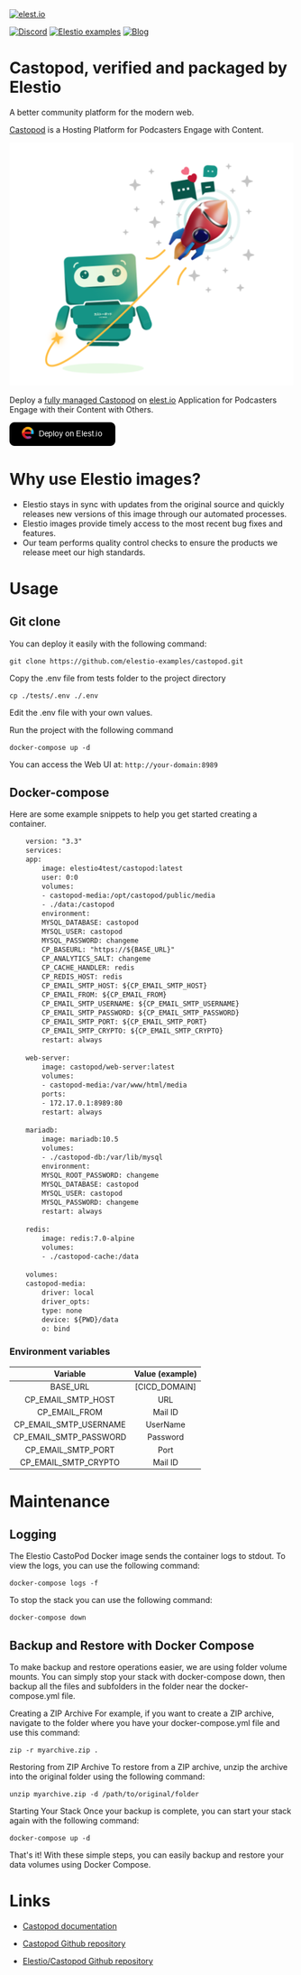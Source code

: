 <a href="https://elest.io">
  <img src="https://elest.io/images/elestio.svg" alt="elest.io" width="150" height="75">
</a>

[![Discord](https://img.shields.io/static/v1.svg?logo=discord&color=f78A38&labelColor=083468&logoColor=ffffff&style=for-the-badge&label=Discord&message=community)](https://discord.gg/4T4JGaMYrD "Get instant assistance and engage in live discussions with both the community and team through our chat feature.")
[![Elestio examples](https://img.shields.io/static/v1.svg?logo=github&color=f78A38&labelColor=083468&logoColor=ffffff&style=for-the-badge&label=github&message=open%20source)](https://github.com/elestio-examples "Access the source code for all our repositories by viewing them.")
[![Blog](https://img.shields.io/static/v1.svg?color=f78A38&labelColor=083468&logoColor=ffffff&style=for-the-badge&label=elest.io&message=Blog)](https://blog.elest.io "Latest news about elestio, open source software, and DevOps techniques.")

# Castopod, verified and packaged by Elestio

A better community platform for the modern web.

[Castopod](https://castopod.org/) is a Hosting Platform for Podcasters Engage with Content.

<img src="https://github.com/elestio-examples/castopod/raw/main/castopod.png" alt="outline" width="800">

Deploy a <a target="_blank" href="https://elest.io/open-source/castopod">fully managed Castopod</a> on <a target="_blank" href="https://elest.io/">elest.io</a> Application for Podcasters Engage with their Content with Others.

[![deploy](https://github.com/elestio-examples/castopod/raw/main/deploy-on-elestio.png)](https://dash.elest.io/deploy?source=cicd&social=dockerCompose&url=https://github.com/elestio-examples/castopod)

# Why use Elestio images?

- Elestio stays in sync with updates from the original source and quickly releases new versions of this image through our automated processes.
- Elestio images provide timely access to the most recent bug fixes and features.
- Our team performs quality control checks to ensure the products we release meet our high standards.

# Usage

## Git clone

You can deploy it easily with the following command:

    git clone https://github.com/elestio-examples/castopod.git

Copy the .env file from tests folder to the project directory

    cp ./tests/.env ./.env

Edit the .env file with your own values.


Run the project with the following command

    docker-compose up -d

You can access the Web UI at: `http://your-domain:8989`

## Docker-compose

Here are some example snippets to help you get started creating a container.

        version: "3.3"
        services:
        app:
            image: elestio4test/castopod:latest
            user: 0:0
            volumes:
            - castopod-media:/opt/castopod/public/media
            - ./data:/castopod
            environment:
            MYSQL_DATABASE: castopod
            MYSQL_USER: castopod
            MYSQL_PASSWORD: changeme
            CP_BASEURL: "https://${BASE_URL}"
            CP_ANALYTICS_SALT: changeme
            CP_CACHE_HANDLER: redis
            CP_REDIS_HOST: redis
            CP_EMAIL_SMTP_HOST: ${CP_EMAIL_SMTP_HOST}
            CP_EMAIL_FROM: ${CP_EMAIL_FROM}
            CP_EMAIL_SMTP_USERNAME: ${CP_EMAIL_SMTP_USERNAME}
            CP_EMAIL_SMTP_PASSWORD: ${CP_EMAIL_SMTP_PASSWORD}
            CP_EMAIL_SMTP_PORT: ${CP_EMAIL_SMTP_PORT}
            CP_EMAIL_SMTP_CRYPTO: ${CP_EMAIL_SMTP_CRYPTO}
            restart: always

        web-server:
            image: castopod/web-server:latest
            volumes:
            - castopod-media:/var/www/html/media
            ports:
            - 172.17.0.1:8989:80
            restart: always

        mariadb:
            image: mariadb:10.5
            volumes:
            - ./castopod-db:/var/lib/mysql
            environment:
            MYSQL_ROOT_PASSWORD: changeme
            MYSQL_DATABASE: castopod
            MYSQL_USER: castopod
            MYSQL_PASSWORD: changeme
            restart: always

        redis:
            image: redis:7.0-alpine
            volumes:
            - ./castopod-cache:/data

        volumes:
        castopod-media:
            driver: local
            driver_opts:
            type: none
            device: ${PWD}/data
            o: bind

### Environment variables

|       Variable       | Value (example) |
| :------------------: | :-------------: |
| BASE_URL             |  [CICD_DOMAIN]  |
| CP_EMAIL_SMTP_HOST   |     URL         |
| CP_EMAIL_FROM        |     Mail ID     |
|CP_EMAIL_SMTP_USERNAME|     UserName    |
|CP_EMAIL_SMTP_PASSWORD|     Password    |
|CP_EMAIL_SMTP_PORT    |     Port        |
|CP_EMAIL_SMTP_CRYPTO  |     Mail ID     |





# Maintenance

## Logging

The Elestio CastoPod Docker image sends the container logs to stdout. To view the logs, you can use the following command:

    docker-compose logs -f

To stop the stack you can use the following command:

    docker-compose down

## Backup and Restore with Docker Compose

To make backup and restore operations easier, we are using folder volume mounts. You can simply stop your stack with docker-compose down, then backup all the files and subfolders in the folder near the docker-compose.yml file.

Creating a ZIP Archive
For example, if you want to create a ZIP archive, navigate to the folder where you have your docker-compose.yml file and use this command:

    zip -r myarchive.zip .

Restoring from ZIP Archive
To restore from a ZIP archive, unzip the archive into the original folder using the following command:

    unzip myarchive.zip -d /path/to/original/folder

Starting Your Stack
Once your backup is complete, you can start your stack again with the following command:

    docker-compose up -d

That's it! With these simple steps, you can easily backup and restore your data volumes using Docker Compose.

# Links

- <a target="_blank" href="https://docs.castopod.org/">Castopod documentation</a>

- <a target="_blank" href="https://github.com/ad-aures/castopod">Castopod Github repository</a>

- <a target="_blank" href="https://github.com/elestio-examples/Castopod">Elestio/Castopod Github repository</a>

